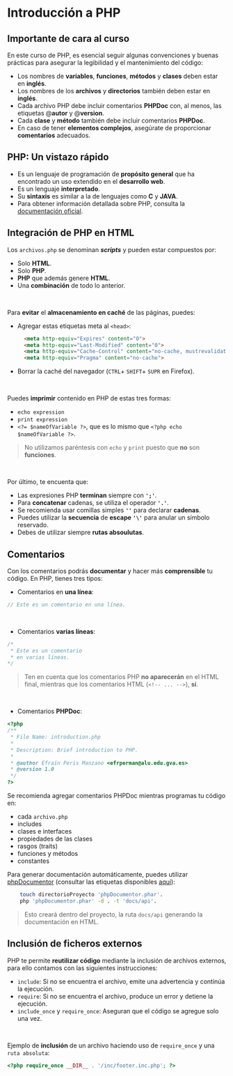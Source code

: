 # Introducción a PHP

## Importante de cara al curso

En este curso de PHP, es esencial seguir algunas convenciones y buenas prácticas para asegurar la legibilidad y el mantenimiento del código:

- Los nombres de **variables**, **funciones**, **métodos** y **clases** deben estar en **inglés**.
- Los nombres de los **archivos** y **directorios** también deben estar en **inglés**.
- Cada archivo PHP debe incluir comentarios **PHPDoc** con, al menos, las etiquetas @**autor** y @**version**.
- Cada **clase** y **método** también debe incluir comentarios **PHPDoc**.
- En caso de tener **elementos complejos**, asegúrate de proporcionar **comentarios** adecuados.

## PHP: Un vistazo rápido

- Es un lenguaje de programación de **propósito general** que ha encontrado un uso extendido en el **desarrollo web**.
- Es un lenguaje **interpretado**.
- Su **sintaxis** es similar a la de lenguajes como **C** y **JAVA**.
- Para obtener información detallada sobre PHP, consulta la [documentación oficial](https://www.php.net/docs.php).


## Integración de PHP en HTML

Los `archivos.php` se denominan ***scripts*** y pueden estar compuestos por:

- Solo **HTML**. 
- Solo **PHP**.
- **PHP** que además genere **HTML**.
- Una **combinación** de todo lo anterior.

<br>

Para **evitar** el **almacenamiento en caché** de las páginas, puedes: 

- Agregar estas etiquetas meta al `<head>`:
  ``` html
    <meta http-equiv="Expires" content="0">
    <meta http-equiv="Last-Modified" content="0">
    <meta http-equiv="Cache-Control" content="no-cache, mustrevalidate">
    <meta http-equiv="Pragma" content="no-cache">
  ```

- Borrar la caché del navegador (`CTRL`+ `SHIFT`+ `SUPR` en Firefox).

<br>

Puedes **imprimir** contenido en PHP de estas tres formas:

- `echo expression`
- `print expression`
- `<?= $nameOfVariable ?>`, que es lo mismo que `<?php echo $nameOfVariable ?>`.

> No utilizamos paréntesis con `echo` y `print` puesto que **no** son **funciones**.

<br>

Por último, te encuenta que: 

- Las expresiones PHP **terminan** siempre con **`';'`**.
- Para **concatenar** cadenas, se utiliza el operador **`'.'`**.
- Se recomienda usar comillas simples **`''`** para declarar **cadenas**.
- Puedes utilizar la **secuencia** de **escape** **`'\'`** para anular un símbolo reservado.
- Debes de utilizar siempre **rutas absoulutas**.


## Comentarios

Con los comentarios podrás **documentar** y hacer más **comprensible** tu código. En PHP, tienes tres tipos:

- Comentarios en **una línea**:
``` php
// Este es un comentario en una línea.
```
<br>

- Comentarios **varias líneas**:
``` php
/*
 * Este es un comentario
 * en varias líneas.
*/
```

> Ten en cuenta que los comentarios PHP **no aparecerán** en el HTML final, mientras que los comentarios HTML (`<!-- ... -->`), **sí**.

<br>

- Comentarios **PHPDoc**:
``` php
<?php
/**
 * File Name: introduction.php
 *
 * Description: Brief introduction to PHP.
 *
 * @author Efraín Peris Manzano <efrperman@alu.edu.gva.es>
 * @version 1.0
 */
?>
```

Se recomienda agregar comentarios PHPDoc mientras programas tu código en:

- cada `archivo.php`
- includes
- clases e interfaces
- propiedades de las clases
- rasgos (traits)
- funciones y métodos
- constantes 
 
Para generar documentación automáticamente, puedes utilizar [phpDocumentor](https://phpdoc.org/) (consultar las etiquetas disponibles [aquí](https://docs.phpdoc.org/guide/references/phpdoc/tags/index.html)):

``` bash
    touch directorioProyecto 'phpDocumentor.phar'. 
    php 'phpDocumentor.phar' -d . -t 'docs/api'.  
```
> Esto creará dentro del proyecto, la ruta `docs/api` generando la documentación en HTML.


## Inclusión de ficheros externos

PHP te permite **reutilizar código** mediante la inclusión de archivos externos, para ello contamos con las siguientes instrucciones:

- `include`: Si no se encuentra el archivo, emite una advertencia y continúa la ejecución.
- `require`: Si no se encuentra el archivo, produce un error y detiene la ejecución.
- `include_once` y `require_once`: Aseguran que el código se agregue solo una vez.

<br>

Ejemplo de **inclusión** de un archivo haciendo uso de `require_once` y una `ruta absoluta`:

```php
<?php require_once __DIR__ . '/inc/footer.inc.php'; ?>